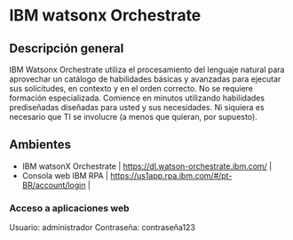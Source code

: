 # IBM watsonx Orchestrate
## Descripción general
IBM Watsonx Orchestrate utiliza el procesamiento del lenguaje natural para aprovechar un catálogo de habilidades básicas y avanzadas para ejecutar sus solicitudes, en contexto y en el orden correcto. No se requiere formación especializada. Comience en minutos utilizando habilidades prediseñadas diseñadas para usted y sus necesidades. Ni siquiera es necesario que TI se involucre (a menos que quieran, por supuesto).

## Ambientes

- IBM watsonX Orchestrate | https://dl.watson-orchestrate.ibm.com/ |
- Consola web IBM RPA | https://us1app.rpa.ibm.com/#/pt-BR/account/login |

### Acceso a aplicaciones web
Usuario: administrador
Contraseña: contraseña123
